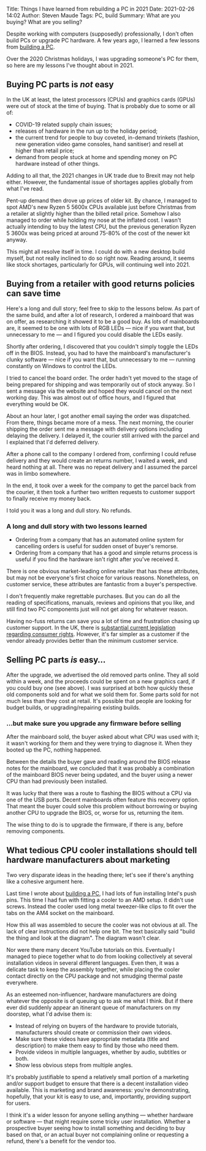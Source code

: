 Title: Things I have learned from rebuilding a PC in 2021
Date: 2021-02-26 14:02
Author: Steven Maude
Tags: PC, build
Summary: What are you buying? What are you selling?

Despite working with computers (supposedly) professionally, I don't
often build PCs or upgrade PC hardware. A few years ago, I learned a few
lessons from [building a PC]({filename}../2013/things-ive-learned-from-building-and.md).

Over the 2020 Christmas holidays, I was upgrading someone's PC for them,
so here are my lessons I've thought about in 2021.

## Buying PC parts is *not* easy

In the UK at least, the latest processors (CPUs) and graphics cards
(GPUs) were out of stock at the time of buying. That is probably due to
some or all of:

* COVID-19 related supply chain issues;
* releases of hardware in the run up to the holiday period;
* the current trend for people to buy coveted, in-demand trinkets
  (fashion, new generation video game consoles, hand sanitiser) and
  resell at higher than retail price;
* demand from people stuck at home and spending money on PC hardware
  instead of other things.

Adding to all that, the 2021 changes in UK trade due to Brexit may not
help either. However, the fundamental issue of shortages applies
globally from what I've read.

Pent-up demand then drove up prices of older kit. By chance, I managed
to spot AMD's new Ryzen 5 5600x CPUs available just before Christmas
from a retailer at slightly higher than the billed retail price. Somehow
I also managed to order while holding my nose at the inflated cost. I
wasn't actually intending to buy the latest CPU, but the previous
generation Ryzen 5 3600x was being priced at around 75-80% of the cost
of the newer kit anyway.

This might all resolve itself in time. I could do with a new desktop
build myself, but not really inclined to do so right now. Reading
around, it seems like stock shortages, particularly for GPUs, will
continuing well into 2021.

## Buying from a retailer with good returns policies can save time

Here's a long and dull story; feel free to skip to the lessons below.
As part of the same build, and after a lot of research, I ordered a
mainboard that was on offer, as researching it showed it to be a good
buy. As lots of mainboards are, it seemed to be one with lots of RGB
LEDs — nice if you want that, but unnecessary to me — and I figured you
could disable the LEDs easily.

Shortly after ordering, I discovered that you couldn't simply toggle the
LEDs off in the BIOS. Instead, you had to have the mainboard's
manufacturer's clunky software — nice if you want that, but unnecessary
to me — running constantly on Windows to control the LEDs.

I tried to cancel the board order. The order hadn't yet moved to the
stage of being prepared for shipping and was temporarily out of stock
anyway. So I sent a message via the website and hoped they would cancel
on the next working day. This was almost out of office hours, and I
figured that everything would be OK.

About an hour later, I got another email saying the order was
dispatched. From there, things became more of a mess. The next morning,
the courier shipping the order sent me a message with delivery options
including delaying the delivery. I delayed it, the courier still arrived
with the parcel and I explained that I'd deferred delivery.

After a phone call to the company I ordered from, confirming I could
refuse delivery and they would create an returns number, I waited a
week, and heard nothing at all. There was no repeat delivery and I
assumed the parcel was in limbo somewhere.

In the end, it took over a week for the company to get the parcel back
from the courier, it then took a further two written requests to
customer support to finally receive my money back.

I told you it was a long and dull story. No refunds.

### A long and dull story with two lessons learned

* Ordering from a company that has an automated online system for
  cancelling orders is useful for sudden onset of buyer's remorse.
* Ordering from a company that has a good and simple returns process is
  useful if you find the hardware isn't right after you've received it.

There is one obvious market-leading online retailer that has these
attributes, but may not be everyone's first choice for various reasons.
Nonetheless, on customer service, these attributes are fantastic from a
buyer's perspective.

I don't frequently make regrettable purchases. But you can do all the
reading of specifications, manuals, reviews and opinions that you like,
and still find two PC components just will not get along for whatever
reason.

Having no-fuss returns can save you a lot of time and frustration
chasing up customer support. In the UK, there is [substantial current
legislation regarding consumer
rights](https://www.legislation.gov.uk/ukpga/2015/15/contents). However,
it's far simpler as a customer if the vendor already provides better
than the minimum customer service.

## Selling PC parts *is* easy…

After the upgrade, we advertised the old removed parts online. They all
sold within a week, and the proceeds could be spent on a new graphics
card, if you could buy one (see above). I was surprised at both how
quickly these old components sold and for what we sold them for. Some
parts sold for not much less than they cost at retail. It's possible
that people are looking for budget builds, or upgrading/repairing
existing builds.

### …but make sure you upgrade any firmware before selling

After the mainboard sold, the buyer asked about what CPU was used with
it; it wasn't working for them and they were trying to diagnose it. When
they booted up the PC, nothing happened.

Between the details the buyer gave and reading around the BIOS release
notes for the mainboard, we concluded that it was probably a combination
of the mainboard BIOS never being updated, and the buyer using a newer
CPU than had previously been installed.

It was lucky that there was a route to flashing the BIOS without a CPU
via one of the USB ports. Decent mainboards often feature this recovery
option. That meant the buyer could solve this problem without borrowing
or buying another CPU to upgrade the BIOS, or, worse for us, returning
the item.

The wise thing to do is to upgrade the firmware, if there is any, before
removing components.

## What tedious CPU cooler installations should tell hardware manufacturers about marketing 

Two very disparate ideas in the heading there; let's see if there's
anything like a cohesive argument here.

Last time I wrote about [building a
PC]({filename}../2013/things-ive-learned-from-building-and.md), I had
lots of fun installing Intel's push pins. This time I had fun with
fitting a cooler to an AMD setup. It didn't use screws. Instead the
cooler used long metal tweezer-like clips to fit over the tabs on the
AM4 socket on the mainboard.

How this all was assembled to secure the cooler was not obvious at all.
The lack of clear instructions did not help one bit. The text basically
said "build the thing and look at the diagram". The diagram wasn't
clear.

Nor were there many decent YouTube tutorials on this. Eventually I
managed to piece together what to do from looking collectively at
several installation videos in several different languages. Even then,
it was a delicate task to keep the assembly together, while placing the
cooler contact directly on the CPU package and not smudging thermal
paste everywhere.

As an esteemed non-influencer, hardware manufacturers are doing whatever
the opposite is of queuing up to ask me what I think. But if there ever
did suddenly appear an itinerant queue of manufacturers on my doorstep,
what I'd advise them is:

* Instead of relying on buyers of the hardware to provide tutorials,
  manufacturers should create or commission their own videos.
* Make sure these videos have appropriate metadata (title and
  description) to make them easy to find by those who need them.
* Provide videos in multiple languages, whether by audio, subtitles or
  both.
* Show less obvious steps from multiple angles.

It's probably justifiable to spend a relatively small portion of a
marketing and/or support budget to ensure that there is a decent
installation video available. This is marketing and brand awareness:
you're demonstrating, hopefully, that your kit is easy to use, and,
importantly, providing support for users.

I think it's a wider lesson for anyone selling anything — whether
hardware or software — that might require some tricky user installation.
Whether a prospective buyer seeing how to install something and deciding
to buy based on that, or an actual buyer not complaining online or
requesting a refund, there's a benefit for the vendor too.
